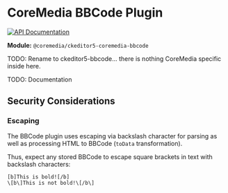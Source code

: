 # CoreMedia BBCode Plugin

[![API Documentation][docs:api:badge]][docs:api]

[docs:api]: <https://coremedia.github.io/ckeditor-plugins/docs/api/modules/ckeditor5_coremedia_bbcode.html> "@coremedia/ckeditor5-coremedia-bbcode"
[docs:api:badge]: <https://img.shields.io/badge/docs-%F0%9F%93%83%20API-informational?style=for-the-badge>

**Module:** `@coremedia/ckeditor5-coremedia-bbcode`

TODO: Rename to ckeditor5-bbcode... there is nothing CoreMedia specific inside here.

TODO: Documentation

## Security Considerations

### Escaping

The BBCode plugin uses escaping via backslash character for parsing as well as
processing HTML to BBCode (`toData` transformation).

Thus, expect any stored BBCode to escape square brackets in text with
backslash characters:

```text
[b]This is bold![/b]
\[b\]This is not bold!\[/b\]
```
